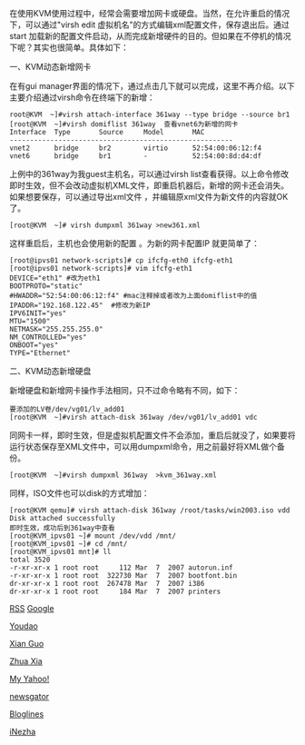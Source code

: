 
 




 在使用KVM使用过程中，经常会需要增加网卡或硬盘。当然，在允许重启的情况下，可以通过"virsh edit 虚拟机名"的方式编辑xml配置文件，保存退出后。通过start 加载新的配置文件启动，从而完成新增硬件的目的。但如果在不停机的情况下呢？其实也很简单。具体如下：


 一、KVM动态新增网卡


 在有gui manager界面的情况下，通过点击几下就可以完成，这里不再介绍。以下主要介绍通过virsh命令在终端下的新增：






```
root@KVM  ~]#virsh attach-interface 361way --type bridge --source br1
[root@KVM  ~]#virsh domiflist 361way  查看vnet6为新增的网卡
Interface  Type       Source     Model       MAC
-------------------------------------------------------
vnet2      bridge     br2        virtio      52:54:00:06:12:f4
vnet6      bridge     br1        -           52:54:00:8d:d4:df
```

 上例中的361way为我guest主机名，可以通过virsh list查看获得。以上命令修改即时生效，但不会改动虚拟机XML文件，即重启机器后，新增的网卡还会消失。如果想要保存，可以通过导出xml文件 ，并编辑原xml文件为新文件的内容就OK 了。






```
[root@KVM  ~]# virsh dumpxml 361way >new361.xml
```




 这样重启后，主机也会使用新的配置 。为新的网卡配置IP 就更简单了：






```
[root@ipvs01 network-scripts]# cp ifcfg-eth0 ifcfg-eth1
[root@ipvs01 network-scripts]# vim ifcfg-eth1
DEVICE="eth1" #改为eth1
BOOTPROTO="static"
#HWADDR="52:54:00:06:12:f4" #mac注释掉或者改为上面domiflist中的值
IPADDR="192.168.122.45"  #修改为新IP
IPV6INIT="yes"
MTU="1500"
NETMASK="255.255.255.0"
NM_CONTROLLED="yes"
ONBOOT="yes"
TYPE="Ethernet"
```

 二、KVM动态新增硬盘


 新增硬盘和新增网卡操作手法相同，只不过命令略有不同，如下：






```
要添加的LV卷/dev/vg01/lv_add01
[root@KVM  ~]#virsh attach-disk 361way /dev/vg01/lv_add01 vdc
```




 同网卡一样，即时生效，但是虚拟机配置文件不会添加，重启后就没了，如果要将运行状态保存至XML文件中，可以用dumpxml命令，用之前最好将XML做个备份。






```
[root@KVM  ~]#virsh dumpxml 361way  >kvm_361way.xml  
```




 同样，ISO文件也可以disk的方式增加：






```
[root@KVM qemu]# virsh attach-disk 361way /root/tasks/win2003.iso vdd
Disk attached successfully
即时生效，成功后到361way中查看
[root@KVM_ipvs01 ~]# mount /dev/vdd /mnt/
[root@KVM_ipvs01 ~]# cd /mnt/
[root@KVM_ipvs01 mnt]# ll
total 3520
-r-xr-xr-x 1 root root     112 Mar  7  2007 autorun.inf
-r-xr-xr-x 1 root root  322730 Mar  7  2007 bootfont.bin
dr-xr-xr-x 1 root root  267478 Mar  7  2007 i386
dr-xr-xr-x 1 root root     184 Mar  7  2007 printers
```


















 [RSS](http://www.361way.com/feed)
[Google](http://fusion.google.com/add?feedurl=http://www.361way.com/feed)

[Youdao](http://reader.youdao.com/#url=http://www.361way.com/feed)

[Xian Guo](http://www.xianguo.com/subscribe.php?url=http://www.361way.com/feed)

[Zhua Xia](http://www.zhuaxia.com/add_channel.php?url=http://www.361way.com/feed)

[My Yahoo!](http://add.my.yahoo.com/rss?url=http://www.361way.com/feed)

[newsgator](http://www.newsgator.com/ngs/subscriber/subfext.aspx?url=http://www.361way.com/feed)

[Bloglines](http://www.bloglines.com/sub/http://www.361way.com/feed)

[iNezha](http://inezha.com/add?url=http://www.361way.com/feed)












